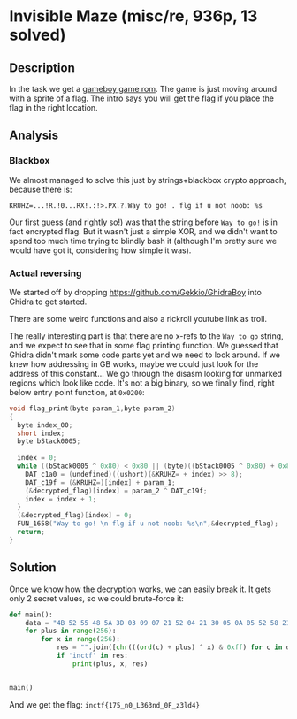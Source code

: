 # Invisible Maze (misc/re, 936p, 13 solved)

## Description

In the task we get a [gameboy game rom](output.gb).
The game is just moving around with a sprite of a flag.
The intro says you will get the flag if you place the flag in the right location.

## Analysis

### Blackbox

We almost managed to solve this just by strings+blackbox crypto approach, because there is:

```
KRUHZ=...!R.!0...RX!.:!>.PX.?.Way to go! . flg if u not noob: %s
```

Our first guess (and rightly so!) was that the string before `Way to go!` is in fact encrypted flag.
But it wasn't just a simple XOR, and we didn't want to spend too much time trying to blindly bash it (although I'm pretty sure we would have got it, considering how simple it was).

### Actual reversing

We started off by dropping https://github.com/Gekkio/GhidraBoy into Ghidra to get started.

There are some weird functions and also a rickroll youtube link as troll.

The really interesting part is that there are no x-refs to the `Way to go` string, and we expect to see that in some flag printing function.
We guessed that Ghidra didn't mark some code parts yet and we need to look around.
If we knew how addressing in GB works, maybe we could just look for the address of this constant...
We go through the disasm looking for unmarked regions which look like code.
It's not a big binary, so we finally find, right below entry point function, at `0x0200`:

```c
void flag_print(byte param_1,byte param_2)
{
  byte index_00;
  short index;
  byte bStack0005;
  
  index = 0;
  while ((bStack0005 ^ 0x80) < 0x80 || (byte)((bStack0005 ^ 0x80) + 0x80) < (index_00 < 0x1d)) {
    DAT_c1a0 = (undefined)((ushort)(&KRUHZ= + index) >> 8);
    DAT_c19f = (&KRUHZ=)[index] + param_1;
    (&decrypted_flag)[index] = param_2 ^ DAT_c19f;
    index = index + 1;
  }
  (&decrypted_flag)[index] = 0;
  FUN_1658("Way to go! \n flg if u not noob: %s\n",&decrypted_flag);
  return;
}
```

## Solution

Once we know how the decryption works, we can easily break it.
It gets only 2 secret values, so we could brute-force it:

```python
def main():
    data = "4B 52 55 48 5A 3D 03 09 07 21 52 04 21 30 05 0A 05 52 58 21 04 3A 21 3E 05 50 58 08 3F".replace(" ", "").decode("hex")
    for plus in range(256):
        for x in range(256):
            res = "".join([chr(((ord(c) + plus) ^ x) & 0xff) for c in data])
            if 'inctf' in res:
                print(plus, x, res)


main()
```

And we get the flag: `inctf{175_n0_L363nd_0F_z3ld4}`
